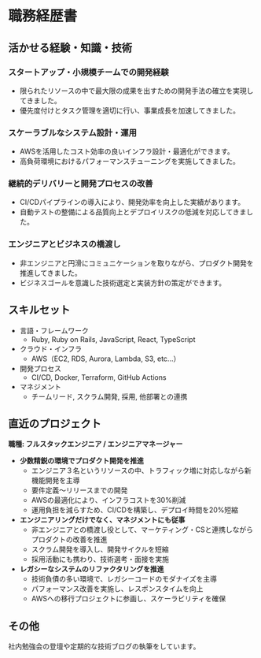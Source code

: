 # 職務経歴書
## 活かせる経験・知識・技術
### スタートアップ・小規模チームでの開発経験
- 限られたリソースの中で最大限の成果を出すための開発手法の確立を実現してきました。
- 優先度付けとタスク管理を適切に行い、事業成長を加速してきました。

### スケーラブルなシステム設計・運用
- AWSを活用したコスト効率の良いインフラ設計・最適化ができます。
- 高負荷環境におけるパフォーマンスチューニングを実施してきました。

### 継続的デリバリーと開発プロセスの改善
- CI/CDパイプラインの導入により、開発効率を向上した実績があります。
- 自動テストの整備による品質向上とデプロイリスクの低減を対応してきました。

### エンジニアとビジネスの橋渡し
- 非エンジニアと円滑にコミュニケーションを取りながら、プロダクト開発を推進してきました。
- ビジネスゴールを意識した技術選定と実装方針の策定ができます。

## スキルセット
- 言語・フレームワーク
  - Ruby, Ruby on Rails, JavaScript, React, TypeScript
- クラウド・インフラ
  - AWS（EC2, RDS, Aurora, Lambda, S3, etc...）
- 開発プロセス
  - CI/CD, Docker, Terraform, GitHub Actions
- マネジメント
  - チームリード, スクラム開発, 採用, 他部署との連携

## 直近のプロジェクト
**職種: フルスタックエンジニア / エンジニアマネージャー**

- **少数精鋭の環境でプロダクト開発を推進**
    - エンジニア３名というリソースの中、トラフィック増に対応しながら新機能開発を主導
    - 要件定義～リリースまでの開発
    - AWSの最適化により、インフラコストを30%削減
    - 運用負担を減らすため、CI/CDを構築し、デプロイ時間を20%短縮
- **エンジニアリングだけでなく、マネジメントにも従事**
    - 非エンジニアとの橋渡し役として、マーケティング・CSと連携しながらプロダクトの改善を推進
    - スクラム開発を導入し、開発サイクルを短縮
    - 採用活動にも携わり、技術選考・面接を実施
- **レガシーなシステムのリファクタリングを推進**
    - 技術負債の多い環境で、レガシーコードのモダナイズを主導
    - パフォーマンス改善を実施し、レスポンスタイムを向上
    - AWSへの移行プロジェクトに参画し、スケーラビリティを確保

## その他
社内勉強会の登壇や定期的な技術ブログの執筆をしています。
